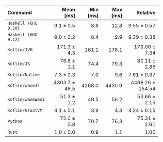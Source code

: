 | Command | Mean [ms] | Min [ms] | Max [ms] | Relative |
|:---|---:|---:|---:|---:|
| `Haskell (GHC 9.10)` | 9.1 ± 0.5 | 8.6 | 12.8 | 9.55 ± 0.57 |
| `Haskell (GHC 9.12)` | 9.0 ± 0.2 | 8.4 | 9.9 | 9.39 ± 0.38 |
| `Kotlin/JVM` | 171.3 ± 4.3 | 161.1 | 178.1 | 179.00 ± 7.34 |
| `Kotlin/JS` | 76.6 ± 1.1 | 74.4 | 79.3 | 80.11 ± 2.86 |
| `Kotlin/Native` | 7.3 ± 0.3 | 7.0 | 9.6 | 7.61 ± 0.37 |
| `Kotlin/wasmJs` | 4303.7 ± 46.5 | 4268.0 | 4430.9 | 4498.26 ± 154.54 |
| `Kotlin/wasmWasi` | 51.3 ± 1.2 | 49.5 | 56.2 | 53.66 ± 2.15 |
| `Kotlin/GraalVM` | 4.1 ± 0.1 | 3.9 | 4.3 | 4.24 ± 0.15 |
| `Python` | 72.0 ± 0.8 | 70.7 | 76.3 | 75.31 ± 2.61 |
| `Rust` | 1.0 ± 0.0 | 0.9 | 1.1 | 1.00 |
